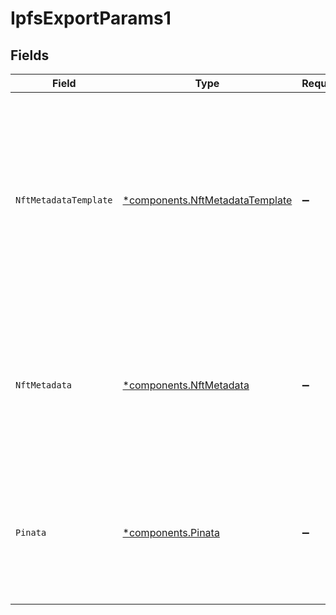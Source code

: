 # IpfsExportParams1


## Fields

| Field                                                                                                                                                      | Type                                                                                                                                                       | Required                                                                                                                                                   | Description                                                                                                                                                | Example                                                                                                                                                    |
| ---------------------------------------------------------------------------------------------------------------------------------------------------------- | ---------------------------------------------------------------------------------------------------------------------------------------------------------- | ---------------------------------------------------------------------------------------------------------------------------------------------------------- | ---------------------------------------------------------------------------------------------------------------------------------------------------------- | ---------------------------------------------------------------------------------------------------------------------------------------------------------- |
| `NftMetadataTemplate`                                                                                                                                      | [*components.NftMetadataTemplate](../../models/components/nftmetadatatemplate.md)                                                                          | :heavy_minus_sign:                                                                                                                                         | Name of the NFT metadata template to export. 'player'<br/>will embed the Livepeer Player on the NFT while 'file'<br/>will reference only the immutable MP4 files.<br/> |                                                                                                                                                            |
| `NftMetadata`                                                                                                                                              | [*components.NftMetadata](../../models/components/nftmetadata.md)                                                                                          | :heavy_minus_sign:                                                                                                                                         | Additional data to add to the NFT metadata exported to<br/>IPFS. Will be deep merged with the default metadata<br/>exported.<br/>                          |                                                                                                                                                            |
| `Pinata`                                                                                                                                                   | [*components.Pinata](../../models/components/pinata.md)                                                                                                    | :heavy_minus_sign:                                                                                                                                         | Custom credentials for the Piñata service. Must have either<br/>a JWT or an API key and an API secret.<br/>                                                | [object Object]                                                                                                                                            |